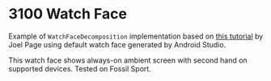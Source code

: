 # 3100 Watch Face

Example of `WatchFaceDecomposition` implementation based on [this tutorial][1] by Joel Page using default watch face generated by Android Studio.

This watch face shows always-on ambient screen with second hand on supported devices. Tested on Fossil Sport.

[1]: http://turndapage.com/2018/12/07/implementing-the-new-ambient-second-hand-for-wear-os-with-watch-face-decompositions/
